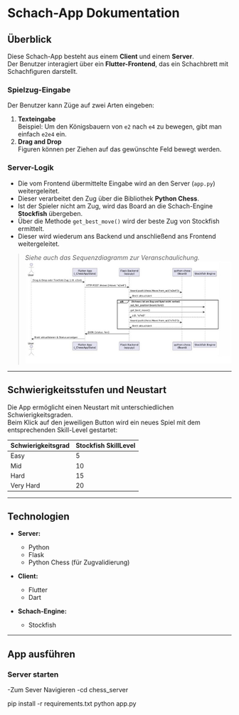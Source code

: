 # Schach-App Dokumentation

## Überblick

Diese Schach-App besteht aus einem **Client** und einem **Server**.  
Der Benutzer interagiert über ein **Flutter-Frontend**, das ein Schachbrett mit Schachfiguren darstellt.

### Spielzug-Eingabe

Der Benutzer kann Züge auf zwei Arten eingeben:

1. **Texteingabe**  
   Beispiel: Um den Königsbauern von `e2` nach `e4` zu bewegen, gibt man einfach `e2e4` ein.
2. **Drag and Drop**  
   Figuren können per Ziehen auf das gewünschte Feld bewegt werden.

### Server-Logik

- Die vom Frontend übermittelte Eingabe wird an den Server (`app.py`) weitergeleitet.
- Dieser verarbeitet den Zug über die Bibliothek **Python Chess**.
- Ist der Spieler nicht am Zug, wird das Board an die Schach-Engine **Stockfish** übergeben.
- Über die Methode `get_best_move()` wird der beste Zug von Stockfish ermittelt.
- Dieser wird wiederum ans Backend und anschließend ans Frontend weitergeleitet.

> *Siehe auch das Sequenzdiagramm zur Veranschaulichung.*
![Zugdiagramm](Sequenzdiagramm.jpg)
---

## Schwierigkeitsstufen und Neustart

Die App ermöglicht einen Neustart mit unterschiedlichen Schwierigkeitsgraden.  
Beim Klick auf den jeweiligen Button wird ein neues Spiel mit dem entsprechenden Skill-Level gestartet:

| Schwierigkeitsgrad | Stockfish SkillLevel |
|--------------------|----------------------|
| Easy               | 5                    |
| Mid                | 10                   |
| Hard               | 15                   |
| Very Hard          | 20                   |

---

## Technologien

- **Server:**  
  - Python  
  - Flask  
  - Python Chess (für Zugvalidierung)
  
- **Client:**  
  - Flutter  
  - Dart

- **Schach-Engine:**  
  - Stockfish

---

## App ausführen

### Server starten
-Zum Sever Navigieren
-cd chess_server

pip install -r requirements.txt
python app.py
